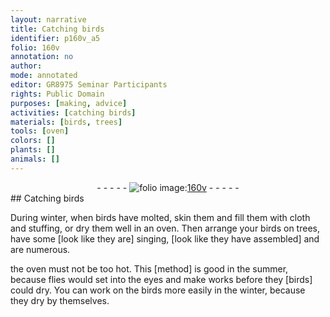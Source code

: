```yaml
---
layout: narrative
title: Catching birds
identifier: p160v_a5
folio: 160v
annotation: no
author:
mode: annotated
editor: GR8975 Seminar Participants
rights: Public Domain
purposes: [making, advice]
activities: [catching birds]
materials: [birds, trees]
tools: [oven]
colors: []
plants: []
animals: []
---
```


 <div class="folio" align="center">- - - - - <a href="http://gallica.bnf.fr/ark:/12148/btv1b10500001g/f326.item.r=" target="_blank"><img src="https://cu-mkp.github.io/GR8975-edition/assets/photo-icon.png" alt="folio image: " style="display:inline-block; margin-bottom:-3px;"/>160v</a> - - - - - </div> <span class="activity"></span> 
## Catching birds

 
During winter, when <span class="material">birds</span> have molted, skin them and fill them with cloth and stuffing, or dry them well in an oven. Then arrange your <span class="material">birds</span> on <span class="material">trees</span>, have some [look like they are] singing, [look like they have assembled] and are numerous.
 
the <span class="tool">oven</span> must not be too hot. This [method] is good in the summer, because flies would set into the eyes and make works before they [birds] could dry. You can work on the birds more easily in the winter, because they dry by themselves.
 